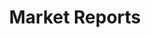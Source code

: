 ---
title: "Market Reports"
description: "iot.eclipse.org is all about getting the M2M developers involved in what is happening in the different Eclipse projects"
icon: "bar-chart-2"
layout: "resources-sub-section"
---